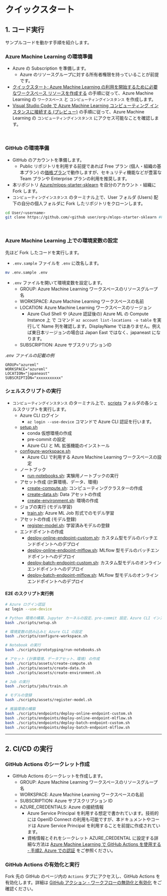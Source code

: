 # クイックスタート
## 1. コード実行
サンプルコードを動かす手順を紹介します。

### Azure Machine Learning の環境準備
- Azure の Subscription を準備します。
  - Azure のリソースグループに対する所有者権限を持っていることが前提です。
- [クイックスタート: Azure Machine Learning の利用を開始するために必要なワークスペース リソースを作成する](https://learn.microsoft.com/ja-jp/azure/machine-learning/quickstart-create-resources) の手順に従って、Azure Machine Learning の `ワークスペース` と `コンピューティングインスタンス` を作成します。
- [Visual Studio Code で Azure Machine Learning コンピューティング インスタンスに接続する (プレビュー)](https://learn.microsoft.com/ja-jp/azure/machine-learning/how-to-set-up-vs-code-remote?tabs=studio#configure-a-remote-compute-instance) の手順に従って、Azure Machine Learning の `コンピューティングインスタンス` にアクセス可能なことを確認します。


<br />

### GitHub の環境準備
- GitHub のアカウントを準備します。
  - Public リポジトリを利用する前提であれば Free プラン (個人・組織の基本プラン) の[価格プラン](https://github.com/pricing)で動作しますが、セキュリティ機能などが豊富な Team プランや Enterprise プランの利用を推奨します。
- 本リポジトリ [Azure/mlops-starter-sklearn](https://github.com/Azure/mlops-starter-sklearn) を自分のアカウント・組織に Fork します。
- `コンピューティングインスタンス` のターミナル上で、User フォルダ (Users) 配下の自分の個人フォルダに Fork したリポジトリをクローンします。

```bash
cd User/<username>
git clone https://github.com/<github user/org>/mlops-starter-sklearn #Fork 先のリポジトリを指定
```

<br />

### Azure Machine Learning 上での環境変数の設定
先ほど Fork したコードを実行します。

- `.env.sample` ファイルを `.env` に改名します。
```bash
mv .env.sample .env
```
- `.env` ファイルを開いて環境変数を設定します。
   - GROUP: Azure Machine Learning ワークスペースのリソースグループ名
   - WORKSPACE: Azure Machine Learning ワークスペースの名前
   - LOCATION: Azure Machine Learning ワークスペースのリージョン
      - Azure Clud Shell や (Azure 認証後の) Azure ML の Compute Instance 上 で コマンド `az account list-locations -o table` を実行して Name 列を確認します。DisplayName ではありません。例えば東日本リージョンの場合は Japan East ではなく、japaneast になります。
   - SUBSCRIPTION: Azure サブスクリプションID

_.env ファイルの記載の例_
```
GROUP="azureml"
WORKSPACE="azureml"
LOCATION="japaneast"
SUBSCRIPTION="xxxxxxxxxxx"
```

### シェルスクリプトの実行
- `コンピューティングインスタンス` のターミナル上で、[scripts](../scripts) フォルダの各シェルスクリプトを実行します。
   - Azure CLI ログイン
      - `az login --use-device` コマンドで Azure CLI 認証を行います。
   - [setup.sh](../scripts/setup.sh)
      - conda 仮想環境の作成
      - pre-commit の設定
      - Azure CLI と ML 拡張機能のインストール
   - [configure-workspace.sh](../scripts/configure-workspace.sh)
      - Azure CLI で利用する Azure Machine Learning ワークスペースの設定
   - ノートブック
      - [run-notebooks.sh](../scripts/prototyping/run-notebooks.sh): 実験用ノートブックの実行
   - アセット作成 (計算環境、データ、環境)
      - [create-compute.sh](../scripts/assets/create-compute.sh): コンピューティングクラスターの作成
      - [create-data.sh](../scripts/assets/create-data.sh): Data アセットの作成
      - [create-environment.sh](../scripts/assets/create-environment.sh): 環境の作成
   - ジョブの実行 (モデル学習)
      - [train.sh](../scripts/jobs/train.sh): Azure ML Job 形式でのモデル学習
   - アセットの作成 (モデル登録)
      - [register-model.sh](../scripts/assets/register-model.sh): 学習済みモデルの登録
    - エンドポイントの作成
      - [deploy-online-endpoint-custom.sh](../scripts/endpoints/deploy-online-endpoint-custom.sh): カスタム型モデルのバッチエンドポイントへのデプロイ
      - [deploy-online-endpoint-mlflow.sh](../scripts/endpoints/deploy-online-endpoint-mlflow.sh): MLflow 型モデルのバッチエンドポイントへのデプロイ
      - [deploy-batch-endpoint-custom.sh](../scripts/endpoints/deploy-batch-endpoint-custom.sh): カスタム型モデルのオンラインエンドポイントへのデプロイ
      - [deploy-batch-endpoint-mlflow.sh](../scripts/endpoints/deploy-batch-endpoint-mlflow.sh): MLflow 型モデルのオンラインエンドポイントへのデプロイ

#### E2E のスクリプト実行例

```bash
# Azure ログイン認証
az login --use-device

# Python 環境の構築、Jupyter カーネルの設定、pre-commit 設定、Azure CLI インストール
bash ./scripts/setup.sh

# 環境変数の読み込みと Azure CLI の設定
bash ./scripts/configure-workspace.sh

# Notebook の実行
bash ./scripts/prototyping/run-notebooks.sh

# アセット (計算環境、データアセット、環境) の作成
bash ./scripts/assets/create-compute.sh
bash ./scripts/assets/create-data.sh
bash ./scripts/assets/create-environment.sh

# Job の実行
bash ./scripts/jobs/train.sh

# モデルの登録
bash ./scripts/assets/register-model.sh

# 推論環境の構築
bash ./scripts/endpoints/deploy-online-endpoint-custom.sh
bash ./scripts/endpoints/deploy-online-endpoint-mlflow.sh
bash ./scripts/endpoints/deploy-batch-endpoint-custom.sh
bash ./scripts/endpoints/deploy-batch-endpoint-mlflow.sh
```

---

## 2. CI/CD の実行

### GitHub Actions のシークレット作成
- GitHub Actions のシークレットを作成します。
   - GROUP: Azure Machine Learning ワークスペースのリソースグループ名
   - WORKSPACE: Azure Machine Learning ワークスペースの名前
   - SUBSCRIPTION: Azure サブスクリプション ID
   - AZURE_CREDENTIALS: Azure の接続情報
      - Azure Service Principal を利用する想定で書かれています。技術的には OpenID Connect の利用も可能ですが、本ドキュメントやコードは Azure Service Principal を利用することを前提に作成されています。
      - 資格情報とそれをシークレット AZURE_CREDENTAL に設定する詳細な方法は [Azure Machine Learning で GitHub Actions を使用する - 手順2. Azure での認証](https://learn.microsoft.com/ja-JP/azure/machine-learning/how-to-github-actions-machine-learning?tabs=userlevel#step-2-authenticate-with-azure) をご参照ください。

### GitHub Actions の有効化と実行
Fork 先の GitHub のページ内の `Actions` タブにアクセスし、GitHub Actions を有効化します。詳細は [GitHub アクション - ワークフローの無効化と有効化](https://docs.github.com/ja/actions/managing-workflow-runs/disabling-and-enabling-a-workflow) をご確認ください。

